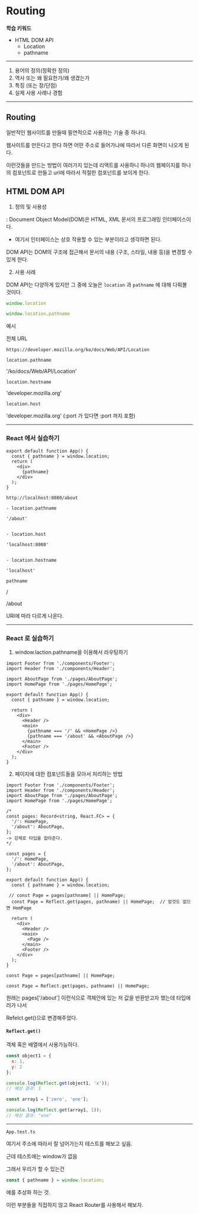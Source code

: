# Routing

__학습 키워드__

- HTML DOM API
  - Location
  - pathname

---

1. 용어의 정의(정확한 정의)
2. 역사 또는 왜 필요한가/왜 생겼는가
3. 특징 (또는 장/단점)
4. 실제 사용 사례나 경험

---

## Routing

일반적인 웹사이트를 만들때 필연적으로 사용하는 기술 중 하나다.

웹사이트를 만든다고 한다 하면 어떤 주소로 들어가냐에 따라서 다른 화면이 나오게 된다.

이런것들을 만드는 방법이 여러가지 있는데 리액트를 사용하니 하나의 웹페이지를 하나의 컴포넌트로 만들고 url에 따라서 적절한 컴포넌트를 보이게 한다.

## HTML DOM API

1. 정의 및 사용성

: Document Object Model(DOM)은 HTML, XML 문서의 프로그래밍 인터페이스이다.

- 여기서 인터페이스는 상호 작용할 수 있는 부분이라고 생각하면 된다.

DOM API는 DOM의 구조에 접근해서 문서의 내용 (구조, 스타일, 내용 등)을 변경할 수 있게 한다.

2. 사용 사례

DOM API는 다양하게 있지만 그 중에 오늘은 `location` 과 `pathname` 에 대해 다뤄볼 것이다.

```js
window.location
```

```js
window.location.pathname
```

예시

전체 URL

```.
https://developer.mozilla.org/ko/docs/Web/API/Location
```

`location.pathname`

'/ko/docs/Web/API/Location'

`location.hostname`

'developer.mozilla.org'

`location.host`

'developer.mozilla.org'
(:port 가 있다면 :port 까지 포함)

---

### React 에서 실습하기

```tsx
export default function App() {
  const { pathname } = window.location;
  return (
    <div>
      {pathname}
    </div>
  );
}
```

```.
http://localhost:8080/about

- location.pathname

'/about'


- location.host

'localhost:8080'


- location.hostname

'localhost'

```

`pathname`

/

/about

URI에 따라 다르게 나온다.

---

### React 로 실습하기

1. window.laction.pathname을 이용해서 라우팅하기

```tsx
import Footer from './components/Footer';
import Header from './components/Header';

import AboutPage from './pages/AboutPage';
import HomePage from './pages/HomePage';

export default function App() {
  const { pathname } = window.location;

  return (
    <div>
      <Header />
      <main>
        {pathname === '/' && <HomePage />}
        {pathname === '/about' && <AboutPage />}
      </main>
      <Footer />
    </div>
  );
}

```

2. 페이지에 대한 컴포넌트들을 모아서 처리하는 방법

```tsx
import Footer from './components/Footer';
import Header from './components/Header';
import AboutPage from './pages/AboutPage';
import HomePage from './pages/HomePage';

/*
const pages: Record<string, React.FC> = {
  '/': HomePage,
  '/about': AboutPage,
};
-> 강제로 타입을 잡아준다.
*/

const pages = {
  '/': HomePage,
  '/about': AboutPage,
};

export default function App() {
  const { pathname } = window.location;

 // const Page = pages[pathname] || HomePage;
  const Page = Reflect.get(pages, pathname) || HomePage;  // 암것도 없으면 HomPage

  return (
    <div>
      <Header />
      <main>
        <Page />
      </main>
      <Footer />
    </div>
  );
}
```

```tsx
const Page = pages[pathname] || HomePage;

const Page = Reflect.get(pages, pathname) || HomePage;
```

원래는 pages['/about'] 이런식으로 객체안에 있는 저 값을 반환받고자 했는데 타입에러가 나서

Refelct.get()으로 변경해주었다.

#### `Reflect.get()`

객체 혹은 배열에서 사용가능하다.

```js
const object1 = {
  x: 1,
  y: 2
};

console.log(Reflect.get(object1, 'x'));
// 예상 결과: 1

const array1 = ['zero', 'one'];

console.log(Reflect.get(array1, 1));
// 예상 결과: "one"
```

---

`App.test.ts`

여기서 주소에 따라서 잘 넘어가는지 테스트를 해보고 싶음.

근데 테스트에는 window가 없음

그래서 우리가 할 수 있는건

```js
const { pathname } = window.location;
```

얘를 추상화 하는 것.

이런 부분들을 직접하지 않고 React Router를 사용해서 해보자.